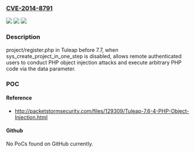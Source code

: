 ### [CVE-2014-8791](https://cve.mitre.org/cgi-bin/cvename.cgi?name=CVE-2014-8791)
![](https://img.shields.io/static/v1?label=Product&message=n%2Fa&color=blue)
![](https://img.shields.io/static/v1?label=Version&message=n%2Fa&color=blue)
![](https://img.shields.io/static/v1?label=Vulnerability&message=n%2Fa&color=brighgreen)

### Description

project/register.php in Tuleap before 7.7, when sys_create_project_in_one_step is disabled, allows remote authenticated users to conduct PHP object injection attacks and execute arbitrary PHP code via the data parameter.

### POC

#### Reference
- http://packetstormsecurity.com/files/129309/Tuleap-7.6-4-PHP-Object-Injection.html

#### Github
No PoCs found on GitHub currently.

